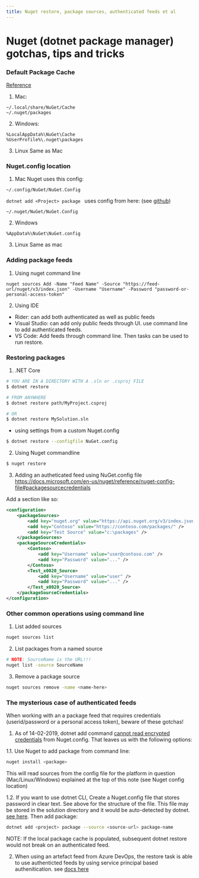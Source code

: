 ```yaml
---
title: Nuget restore, package sources, authenticated feeds et al
---
```


# Nuget (dotnet package manager) gotchas, tips and tricks

### Default Package Cache
[Reference](https://lastexitcode.com/projects/NuGet/FileLocations/)

1. Mac: 
```
~/.local/share/NuGet/Cache
~/.nuget/packages
```
2. Windows:
```
%LocalAppData%\NuGet\Cache
%UserProfile%\.nuget\packages
```
3. Linux
Same as Mac

### Nuget.config location
1. Mac
Nuget uses this config:
```
~/.config/NuGet/NuGet.Config
```
```dotnet add <Project> package ```
uses config from here: (see [github](https://github.com/NuGet/Home/issues/4413))
```
~/.nuget/NuGet/NuGet.Config
```

2. Windows
```
%AppData%\NuGet\NuGet.config
```
3. Linux
Same as mac

### Adding package feeds
1. Using nuget command line
```
nuget sources Add -Name "Feed Name" -Source "https://feed-url/nuget/v3/index.json" -Username "Username" -Password "password-or-personal-access-token"
```

2. Using IDE
- Rider: can add both authenticated as well as public feeds
- Visual Studio: can add only public feeds through UI. use command line to add authenticated feeds.
- VS Code: Add feeds through command line. Then tasks can be used to run restore.

### Restoring packages
1. .NET Core
```bash
# YOU ARE IN A DIRECTORY WITH A .sln or .csproj FILE
$ dotnet restore

# FROM ANYWHERE
$ dotnet restore path/MyProject.csproj

# OR
$ dotnet restore MySolution.sln
```
- using settings from a custom Nuget.config
```bash
$ dotnet restore --configfile NuGet.config 
```

2. Using Nuget commandline
```bash
$ nuget restore
``` 

3. Adding an autheticated feed using NuGet.config file
https://docs.microsoft.com/en-us/nuget/reference/nuget-config-file#packagesourcecredentials

Add a section like so:
```xml
<configuration>
    <packageSources>
        <add key="nuget.org" value="https://api.nuget.org/v3/index.json" protocolVersion="3" />
        <add key="Contoso" value="https://contoso.com/packages/" />
        <add key="Test Source" value="c:\packages" />
    </packageSources>
    <packageSourceCredentials>
        <Contoso>
            <add key="Username" value="user@contoso.com" />
            <add key="Password" value="..." />
        </Contoso>
        <Test_x0020_Source>
            <add key="Username" value="user" />
            <add key="Password" value="..." />
        </Test_x0020_Source>
    </packageSourceCredentials>
</configuration>
```

### Other common operations using command line

1. List added sources
```bash
nuget sources list
```

2. List packages from a named source
```bash
# NOTE: SourceName is the URL!!!
nuget list -source SourceName
```

3. Remove a package source
```bash
nuget sources remove -name <name-here>
```

### The mysterious case of authenticated feeds
When working with an a package feed that requires credentials (userid/password or a personal access token), beware of these gotchas!

1. As of 14-02-2019, dotnet add command [cannot read encrypted credentials](https://github.com/NuGet/Home/issues/5163#issuecomment-299538962) from Nuget.config. That leaves us with the following options:

1.1. Use Nuget to add package from command line:
```bash
nuget install <package>
```
This will read sources from the config file for the platform in question (Mac/Linux/Windows) explained at the top of this note (see Nuget config location)

1.2. If you want to use dotnet CLI, Create a Nuget.config file that stores password in clear text. See above for the structure of the file. This file may be stored in the solution directory and it would be auto-detected by dotnet. [see here](https://github.com/NuGet/Home/issues/5163#issuecomment-300257563). Then add package:
```bash
dotnet add <project> package --source <source-url> package-name
```

NOTE: If the local package cache is populated, subsequent dotnet restore would not break on an authenticated feed.

2. When using an artefact feed from Azure DevOps, the restore task is able to use authenticted feeds by using service principal based authenitication. see [docs here](https://docs.microsoft.com/en-us/azure/devops/pipelines/library/connect-to-azure?view=azure-devops)